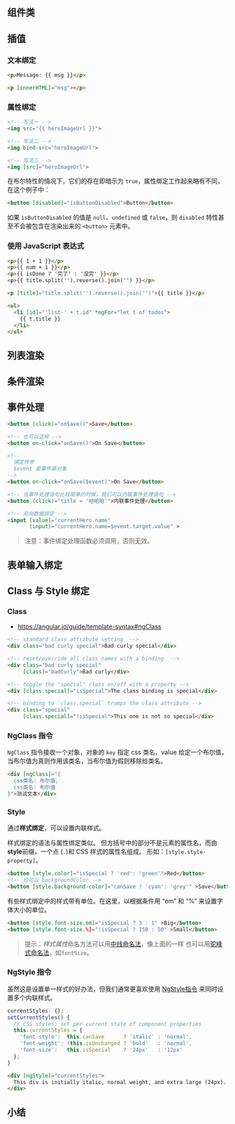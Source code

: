 ## 组件类

## 插值

### 文本绑定

```html
<p>Message: {{ msg }}</p>

<p [innerHTML]="msg"></p>
```

### 属性绑定

```html
<!-- 写法一 -->
<img src="{{ heroImageUrl }}">

<!-- 写法二 -->
<img bind-src="heroImageUrl">

<!-- 写法三 -->
<img [src]="heroImageUrl">
```

在布尔特性的情况下，它们的存在即暗示为 `true`，属性绑定工作起来略有不同，在这个例子中：

```html
<button [disabled]="isButtonDisabled">Button</button>
```

如果 `isButtonDisabled` 的值是 `null`、`undefined` 或 `false`，则 `disabled` 特性甚至不会被包含在渲染出来的 `<button>` 元素中。

### 使用 JavaScript 表达式

```html
<p>{{ 1 + 1 }}</p>
<p>{{ num + 1 }}</p>
<p>{{ isDone ? '完了' : '没完' }}</p>
<p>{{ title.split('').reverse().join('') }}</p>

<p [title]="title.split('').reverse().join('')">{{ title }}</p>

<ul>
  <li [id]="'list-' + t.id" *ngFor="let t of todos">
    {{ t.title }}
  </li>
</ul>
```



## 列表渲染

## 条件渲染

## 事件处理

```html
<button (click)="onSave()">Save</button>

<!-- 也可以这样 -->
<button on-click="onSave()">On Save</button>

<!-- 
  绑定传参
  $event 是事件源对象
-->
<button on-click="onSave($event)">On Save</button>

<!-- 当事件处理语句比较简单的时候，我们可以内联事件处理语句 -->
<button (click)="title = '哈哈哈'">内联事件处理</button>

<!-- 双向数据绑定 -->
<input [value]="currentHero.name"
       (input)="currentHero.name=$event.target.value" >
```

> 注意：事件绑定处理函数必须调用，否则无效。

## 表单输入绑定

## Class 与 Style 绑定

### Class

- https://angular.io/guide/template-syntax#ngClass

```html
<!-- standard class attribute setting  -->
<div class="bad curly special">Bad curly special</div>

<!-- reset/override all class names with a binding  -->
<div class="bad curly special"
     [class]="badCurly">Bad curly</div>

<!-- toggle the "special" class on/off with a property -->
<div [class.special]="isSpecial">The class binding is special</div>

<!-- binding to `class.special` trumps the class attribute -->
<div class="special"
     [class.special]="!isSpecial">This one is not so special</div>
```

### NgClass 指令

`NgClass` 指令接收一个对象，对象的 `key` 指定 css 类名，value 给定一个布尔值，当布尔值为真则作用该类名，当布尔值为假则移除给类名。

```html
<div [ngClass]="{
  css类名: 布尔值,
  css类名: 布尔值
}">测试文本</div>
```



### Style

通过**样式绑定**，可以设置内联样式。

样式绑定的语法与属性绑定类似。 但方括号中的部分不是元素的属性名，而由**style**前缀，一个点 (`.`)和 CSS 样式的属性名组成。 形如：`[style.style-property]`。

```html
<button [style.color]="isSpecial ? 'red': 'green'">Red</button>
<!-- 也可以 backgroundColor -->
<button [style.background-color]="canSave ? 'cyan': 'grey'" >Save</button>
```

有些样式绑定中的样式带有单位。在这里，以根据条件用 “em” 和 “%” 来设置字体大小的单位。

```html
<button [style.font-size.em]="isSpecial ? 3 : 1" >Big</button>
<button [style.font-size.%]="!isSpecial ? 150 : 50" >Small</button>
```

> 提示：*样式属性*命名方法可以用[中线命名法](https://angular.cn/guide/glossary#dash-case)，像上面的一样 也可以用[驼峰式命名法](https://angular.cn/guide/glossary#camelcase)，如`fontSize`。

### NgStyle 指令

虽然这是设置单一样式的好办法，但我们通常更喜欢使用 [NgStyle指令](https://angular.cn/guide/template-syntax#ngStyle) 来同时设置多个内联样式。

```typescript
currentStyles: {};
setCurrentStyles() {
  // CSS styles: set per current state of component properties
  this.currentStyles = {
    'font-style':  this.canSave      ? 'italic' : 'normal',
    'font-weight': !this.isUnchanged ? 'bold'   : 'normal',
    'font-size':   this.isSpecial    ? '24px'   : '12px'
  };
}
```

```html
<div [ngStyle]="currentStyles">
  This div is initially italic, normal weight, and extra large (24px).
</div>
```



## 小结

